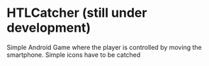 # HTLCatcher (still under development)
Simple Android Game where the player is controlled by moving the smartphone. Simple icons have to be catched


